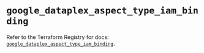 # `google_dataplex_aspect_type_iam_binding`

Refer to the Terraform Registry for docs: [`google_dataplex_aspect_type_iam_binding`](https://registry.terraform.io/providers/hashicorp/google/6.19.0/docs/resources/dataplex_aspect_type_iam_binding).
